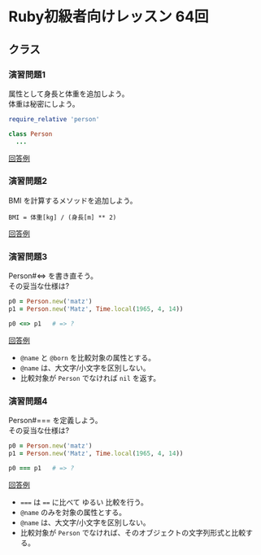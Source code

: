 # Ruby初級者向けレッスン 64回
## クラス

### 演習問題1
属性として身長と体重を追加しよう。  
体重は秘密にしよう。

````ruby
require_relative 'person'

class Person
  ...
````

[回答例](https://github.com/higaki/learn_ruby_kansai_80/blob/master/ex1.rb)


### 演習問題2
BMI を計算するメソッドを追加しよう。  

    BMI = 体重[kg] / (身長[m] ** 2)

[回答例](https://github.com/higaki/learn_ruby_kansai_80/blob/master/ex2.rb)


### 演習問題3
Person#<=> を書き直そう。  
その妥当な仕様は?

````ruby
p0 = Person.new('matz')
p1 = Person.new('Matz', Time.local(1965, 4, 14))

p0 <=> p1   # => ?
````

[回答例](https://github.com/higaki/learn_ruby_kansai_80/blob/master/ex3.rb)

* `@name` と `@born` を比較対象の属性とする。
* `@name` は、大文字/小文字を区別しない。
* 比較対象が `Person` でなければ `nil` を返す。


### 演習問題4
Person#=== を定義しよう。  
その妥当な仕様は?

````ruby
p0 = Person.new('matz')
p1 = Person.new('Matz', Time.local(1965, 4, 14))

p0 === p1   # => ?
````

[回答例](https://github.com/higaki/learn_ruby_kansai_80/blob/master/ex4.rb)

* `===` は `==` に比べて ゆるい 比較を行う。
* `@name` のみを対象の属性とする。
* `@name` は、大文字/小文字を区別しない。
* 比較対象が `Person` でなければ、そのオブジェクトの文字列形式と比較する。
